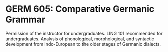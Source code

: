 # GERM 605: Comparative Germanic Grammar

Permission of the instructor for undergraduates. LING 101 recommended for undergraduates. Analysis of phonological, morphological, and syntactic development from Indo-European to the older stages of Germanic dialects.